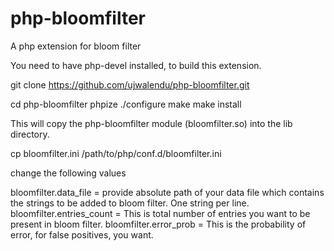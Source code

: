 php-bloomfilter
===============

A php extension for bloom filter


You need to have php-devel installed, to build this extension.

git clone https://github.com/ujwalendu/php-bloomfilter.git

cd php-bloomfilter
phpize
./configure
make
make install

This will copy the php-bloomfilter module (bloomfilter.so) into the lib directory.

cp bloomfilter.ini /path/to/php/conf.d/bloomfilter.ini

change the following values

bloomfilter.data_file = provide absolute path of your data file which contains the strings to be added to bloom filter. One string per line.
bloomfilter.entries_count = This is total number of entries you want to be present in bloom filter.
bloomfilter.error_prob = This is the probability of error, for false positives, you want. 

